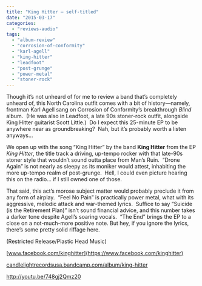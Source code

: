 ```yaml
---
title: "King Hitter – self-titled"
date: "2015-03-17"
categories: 
  - "reviews-audio"
tags: 
  - "album-review"
  - "corrosion-of-conformity"
  - "karl-agell"
  - "king-hitter"
  - "leadfoot"
  - "post-grunge"
  - "power-metal"
  - "stoner-rock"
---
```


Though it’s not unheard of for me to review a band that’s completely unheard of, this North Carolina outfit comes with a bit of history—namely, frontman Karl Agell sang on Corrosion of Conformity’s breakthrough _Blind_ album.  (He was also in Leadfoot, a late 90s stoner-rock outfit, alongside King Hitter guitarist Scott Little.)  Do I expect this 25-minute EP to be anywhere near as groundbreaking?  Nah, but it’s probably worth a listen anyways…

We open up with the song “King Hitter” by the band **King Hitter** from the EP _King Hitter_, the title track a driving, up-tempo rocker with that late-90s stoner style that wouldn’t sound outta place from Man’s Ruin.  “Drone Again” is not nearly as sleepy as its moniker would attest, inhabiting the more up-tempo realm of post-grunge.  Hell, I could even picture hearing this on the radio… if I still owned one of those.

That said, this act’s morose subject matter would probably preclude it from any form of airplay.  “Feel No Pain” is practically power metal, what with its aggressive, melodic attack and war-themed lyrics.  Suffice to say “Suicide (is the Retirement Plan)” isn’t sound financial advice, and this number takes a darker tone despite Agell’s soaring vocals.  “The End” brings the EP to a close on a not-much-more positive note. But hey, if you ignore the lyrics, there’s some pretty solid riffage here.

(Restricted Release/Plastic Head Music)

[www.facebook.com/kinghitter](https://www.facebook.com/kinghitter)

[candlelightrecordsusa.bandcamp.com/album/king-hitter](https://candlelightrecordsusa.bandcamp.com/album/king-hitter)

http://youtu.be/748gj2Qmz20
